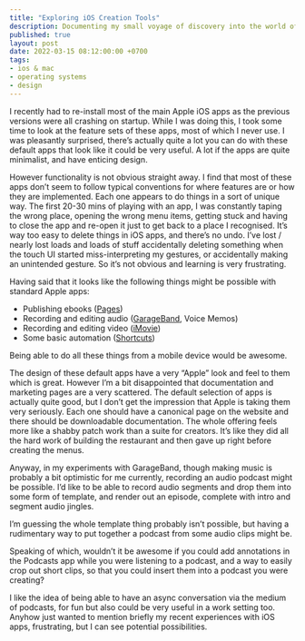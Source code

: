 ```yaml
---
title: "Exploring iOS Creation Tools"
description: Documenting my small voyage of discovery into the world of iOS default apps
published: true
layout: post
date: 2022-03-15 08:12:00:00 +0700
tags:
- ios & mac
- operating systems
- design 
--- 
```

I recently had to re-install most of the main Apple iOS apps as the previous versions were all crashing on startup. While I was doing this, I took some time to look at the feature sets of these apps, most of which I never use. I was pleasantly surprised, there’s actually quite a lot you can do with these default apps that look like it could be very useful. A lot if the apps are quite minimalist, and have enticing design.

However functionality is not obvious straight away. I find that most of these apps don’t seem to follow typical conventions for where features are or how they are implemented. Each one appears to do things in a sort of unique way. The first 20-30 mins of playing with an app, I was constantly taping the wrong place, opening the wrong menu items, getting stuck and having to close the app and re-open it just to get back to a place I recognised. It’s way too easy to delete things in iOS apps, and there’s no undo. I’ve lost / nearly lost loads and loads of stuff accidentally deleting something when the touch UI started miss-interpreting my gestures, or accidentally making an unintended gesture. So it’s not obvious and learning is very frustrating.

Having said that it looks like the following things might be possible with standard Apple apps:

- Publishing ebooks ([Pages](https://www.apple.com/pages/))
- Recording and editing audio ([GarageBand](https://www.apple.com/uk/ios/garageband/), Voice Memos)
- Recording and editing video ([iMovie](https://www.apple.com/imovie))
- Some basic automation ([Shortcuts](https://support.apple.com/en-gb/guide/shortcuts/welcome/ios))

Being able to do all these things from a mobile device would be awesome.

The design of these default apps have a very “Apple” look and feel to them which is great. However I’m a bit disappointed that documentation and marketing pages are a very scattered. The default selection of apps is actually quite good, but I don’t get the impression that Apple is taking them very seriously. Each one should have a canonical page on the website and there should be downloadable documentation. The whole offering feels more like a shabby patch work than a suite for creators. It’s like they did all the hard work of building the restaurant and then gave up right before creating the menus.

Anyway, in my experiments with GarageBand, though making music is probably a bit optimistic for me currently, recording an audio podcast might be possible. I’d like to be able to record audio segments and drop them into some form of template, and render out an episode, complete with intro and segment audio jingles.

I’m guessing the whole template thing probably isn’t possible, but having a rudimentary way to put together a podcast from some audio clips might be.

Speaking of which, wouldn’t it be awesome if you could add annotations in the Podcasts app while you were listening to a podcast, and a way to easily crop out short clips, so that you could insert them into a podcast you were creating?

I like the idea of being able to have an async conversation via the medium of podcasts, for fun but also could be very useful in a work setting too. Anyhow just wanted to mention briefly my recent experiences with iOS apps, frustrating, but I can see potential possibilities.